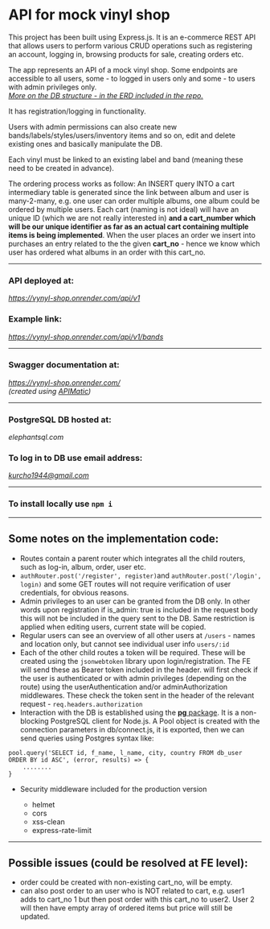 # API for mock vinyl shop

This project has been built using Express.js. It is an e-commerce REST API that allows users to perform various CRUD operations such as registering an account, logging in, browsing products for sale, creating orders etc. 

The app represents an API of a mock vinyl shop. Some endpoints are accessible to all users, some - to logged in users only and some - to users with admin privileges only.    
*[More on the DB structure - in the ERD included in the repo.](https://github.com/karalkal/vynyl-shop--express-BE/blob/main/extras-ERD-Postman/erd_new.pdf)*

It has registration/logging in functionality.  

Users with admin permissions can also create new bands/labels/styles/users/inventory items and so on, edit and delete existing ones and basically manipulate the DB. 

Each vinyl must be linked to an existing label and band (meaning these need to be created in advance).

The ordering process works as follow: An INSERT query INTO a cart intermediary table is generated since the link between album and user is many-2-many, e.g. one user can order multiple albums, one album could be ordered by multiple users. Each cart (naming is not ideal) will have an unique ID (which we are not really interested in) **and a cart_number which will be our unique identifier as far as an actual cart containing multiple items is being implemented**. When the user places an order we insert into purchases an entry related to the the given **cart_no** - hence we know which user has ordered what albums in an order with this cart_no.

----

### API deployed at: 
*https://vynyl-shop.onrender.com/api/v1*


### Example link: 
*https://vynyl-shop.onrender.com/api/v1/bands*  

----

### Swagger documentation at: 
*https://vynyl-shop.onrender.com/*  
*(created using  [APIMatic](https://www.apimatic.io/))*

----

### PostgreSQL DB hosted at: 
*elephantsql.com*

### To log in to DB use email address: 
*kurcho1944@gmail.com*  

----

### To install locally use `npm i`

----

## Some notes on the implementation code:

- Routes contain a parent router which integrates all the child routers, such as log-in, album, order, user etc.
- `authRouter.post('/register', register)`and `authRouter.post('/login', login)` and some GET routes will not require verification of user credentials, for obvious reasons.
- Admin privileges to an user can be granted from the DB only. In other words upon registration if is_admin: true is included in the request body this will not be included in the query sent to the DB. Same restriction is applied when editing users, current state will be copied.
- Regular users can see an overview of all other users at `/users` - names and location only, but cannot see individual user info `users/:id`
- Each of the other child routes a token will be required. These will be created using the `jsonwebtoken` library upon login/registration. The FE will send these as Bearer token included in the header. will first check if the user is authenticated or with admin privileges (depending on the route) using the userAuthentication and/or adminAuthorization middlewares. These check the token sent in the header of the relevant request - `req.headers.authorization`
- Interaction with the DB is established using the [**pg** package](https://www.npmjs.com/package/pg). It is  a non-blocking PostgreSQL client for Node.js. A Pool object is created with the connection parameters in db/connect.js, it is exported, then we can send queries using Postgres syntax like:
```
pool.query('SELECT id, f_name, l_name, city, country FROM db_user ORDER BY id ASC', (error, results) => {
    ........
}
```

- Security middleware included for the production version

  - helmet
  - cors
  - xss-clean
  - express-rate-limit
----

## Possible issues (could be resolved at FE level):

- order could be created with non-existing cart_no, will be empty.
- can also post order to an user who is NOT related to cart, e.g. user1 adds to cart_no 1 but then post order with this cart_no to user2. User 2 will then have empty array of ordered items but price will still be updated.
